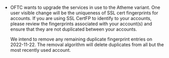  * OFTC wants to upgrade the services in use to the Atheme variant.
   One user visible change will be the uniqueness of SSL cert fingerprints for
   accounts. If you are using SSL CertFP to identify to your accounts, please
   review the fingerprints associated with your account(s) and ensure that they
   are not duplicated between your accounts.

   We intend to remove any remaining duplicate fingerprint entries on 2022-11-22.
   The removal algorithm will delete duplicates from all but the most recently used account.
